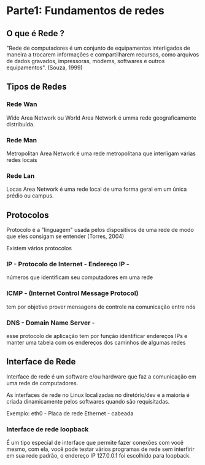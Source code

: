 # Parte1: Fundamentos de redes

## O que é Rede ?

"Rede de computadores é um conjunto de equipamentos interligados de
maneira a trocarem informações e compartilharem recursos, como
arquivos de dados gravados, impressoras, modems, softwares e outros
equipamentos". (Souza, 1999)

## Tipos de Redes

### Rede Wan

Wide Area Network ou World Area Network é umma rede geograficamente 
distribuída.

### Rede Man

Metropolitan Area Network é uma rede metropolitana que interligam 
várias redes locais

### Rede Lan

Locas Area Network é uma rede local de uma forma geral em um única 
prédio ou campus.

## Protocolos

Protocolo é a "linguagem" usada pelos dispositivos de uma rede de 
modo que eles consigam se entender (Torres, 2004)

Existem vários protocolos

### IP - Protocolo de Internet - Endereço IP - 

números que identificam seu computadores em uma rede

### ICMP - (Internet Control Message Protocol) 

tem por objetivo prover mensagens de controle na comunicação entre 
nós

### DNS - Domain Name Server - 

esse protocolo de aplicação tem por função identificar endereços IPs
e manter uma tabela com os endereços dos caminhos de algumas redes

## Interface de Rede 

Interface de rede é um software e/ou hardware que faz a comunicação
em uma rede de computadores.

As interfaces de rede no Linux localizadas no diretório/dev e a 
maioria é criada dinamicamente pelos softwares quando são requisitadas.

Exemplo: eth0 - Placa de rede Ethernet - cabeada

### Interface de rede loopback

É um tipo especial de interface que permite  fazer conexões com você
mesmo, com ela, você pode testar vários programas de rede sem interfirir
em sua rede padrão, o endereço IP 127.0.0.1 foi escolhido para loopback.
